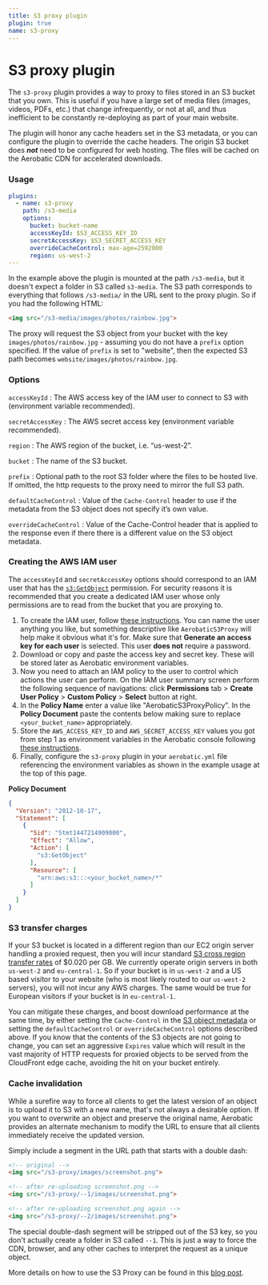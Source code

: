 ```yaml
---
title: S3 proxy plugin
plugin: true
name: s3-proxy
---
```


# S3 proxy plugin

The `s3-proxy` plugin provides a way to proxy to files stored in an S3 bucket that you own. This is useful if you have a large set of media files (images, videos, PDFs, etc.) that change infrequently, or not at all, and thus inefficient to be constantly re-deploying as part of your main website.

The plugin will honor any cache headers set in the S3 metadata, or you can configure the plugin to override the cache headers. The origin S3 bucket does __*not*__ need to be configured for web hosting. The files will be cached on the Aerobatic CDN for accelerated downloads.

### Usage

~~~yaml
plugins:
  - name: s3-proxy
    path: /s3-media
    options:
      bucket: bucket-name
      accessKeyId: $S3_ACCESS_KEY_ID
      secretAccessKey: $S3_SECRET_ACCESS_KEY
      overrideCacheControl: max-age=2592000
      region: us-west-2
---
~~~

In the example above the plugin is mounted at the path `/s3-media`, but it doesn't expect a folder in S3 called `s3-media`. The S3 path corresponds to everything that follows `/s3-media/` in the URL sent to the proxy plugin. So if you had the following HTML:

~~~html
<img src="/s3-media/images/photos/rainbow.jpg">
~~~

The proxy will request the S3 object from your bucket with the key `images/photos/rainbow.jpg` - assuming you do not have a `prefix` option specified. If the value of `prefix` is set to "website", then the expected S3 path becomes `website/images/photos/rainbow.jpg`.

### Options

`accessKeyId`
: The AWS access key of the IAM user to connect to S3 with (environment variable recommended).

`secretAccessKey`
: The AWS secret access key (environment variable recommended).

`region`
: The AWS region of the bucket, i.e. “us-west-2”.

`bucket`
: The name of the S3 bucket.

`prefix`
: Optional path to the root S3 folder where the files to be hosted live. If omitted, the http requests to the proxy need to mirror the full S3 path.

`defaultCacheControl`
: Value of the `Cache-Control` header to use if the metadata from the S3 object does not specify it’s own value.

`overrideCacheControl`
: Value of the Cache-Control header that is applied to the response even if there there is a different value on the S3 object metadata.

<a id="create-iam-user"></a>

### Creating the AWS IAM user
The `accessKeyId` and `secretAccessKey` options should correspond to an IAM user that has the [`s3:GetObject`](http://docs.aws.amazon.com/AmazonS3/latest/API/RESTObjectGET.html) permission. For security reasons it is recommended that you create a dedicated IAM user whose only permissions are to read from the bucket that you are proxying to.

1. To create the IAM user, follow [these instructions](http://docs.aws.amazon.com/IAM/latest/UserGuide/id_users_create.html#id_users_create_console). You can name the user anything you like, but something descriptive like `AerobaticS3Proxy` will help make it obvious what it's for. Make sure that __Generate an access key for each user__ is selected. This user __does not__ require a password.
2. Download or copy and paste the access key and secret key. These will be stored later as Aerobatic environment variables.
3. Now you need to attach an IAM policy to the user to control which actions the user can perform. On the IAM user summary screen perform the following sequence of navigations: click __Permissions__ tab > __Create User Policy__ > __Custom Policy__ > __Select__ button at right.
4. In the __Policy Name__ enter a value like "AerobaticS3ProxyPolicy". In the __Policy Document__ paste the contents below making sure to replace `<your_bucket_name>` appropriately.
5. Store the `AWS_ACCESS_KEY_ID` and `AWS_SECRET_ACCESS_KEY` values you got from step 1 as environment variables in the Aerobatic console following [these instructions](/docs/configuration#environment-variables).
6. Finally, configure the `s3-proxy` plugin in your `aerobatic.yml` file referencing the environment variables as shown in the example usage at the top of this page.

__Policy Document__
~~~json
{
  "Version": "2012-10-17",
  "Statement": [
    {
      "Sid": "Stmt1447214909000",
      "Effect": "Allow",
      "Action": [
        "s3:GetObject"
      ],
      "Resource": [
        "arn:aws:s3:::<your_bucket_name>/*"
      ]
    }
  ]
}
~~~

<a id="transfer-charges"></a>
### S3 transfer charges

If your S3 bucket is located in a different region than our EC2 origin server handling a proxied request, then you will incur standard [S3 cross region transfer rates](https://aws.amazon.com/s3/pricing/) of $0.020 per GB. We currently operate origin servers in both `us-west-2` and `eu-central-1`. So if your bucket is in `us-west-2` and a US based visitor to your website (who is most likely routed to our `us-west-2` servers), you will not incur any AWS charges. The same would be true for European visitors if your bucket is in `eu-central-1`.

You can mitigate these charges, and boost download performance at the same time, by either setting the `Cache-Control` in the [S3 object metadata](http://docs.aws.amazon.com/AmazonCloudFront/latest/DeveloperGuide/Expiration.html#ExpirationAddingHeadersInS3) or setting the `defaultCacheControl` or `overrideCacheControl` options described above. If you know that the contents of the S3 objects are not going to change, you can set an aggressive `Expires` value which will result in the vast majority of HTTP requests for proxied objects to be served from the CloudFront edge cache, avoiding the hit on your bucket entirely.

### Cache invalidation
While a surefire way to force all clients to get the latest version of an object is to upload it to S3 with a new name, that's not always a desirable option. If you want to overwrite an object and preserve the original name, Aerobatic provides an alternate mechanism to modify the URL to ensure that all clients immediately receive the updated version.

Simply include a segment in the URL path that starts with a double dash:

~~~html
<!-- original -->
<img src="/s3-proxy/images/screenshot.png">

<!-- after re-uploading screenshot.png -->
<img src="/s3-proxy/--1/images/screenshot.png">

<!-- after re-uploading screenshot.png again -->
<img src="/s3-proxy/--2/images/screenshot.png">
~~~

The special double-dash segment will be stripped out of the S3 key, so you don't actually create a folder in S3 called `--1`. This is just a way to force the CDN, browser, and any other caches to interpret the request as a unique object.

More details on how to use the S3 Proxy can be found in this [blog post](/blog/faster-website-deployment-with-bitbucket-and-s3/).
